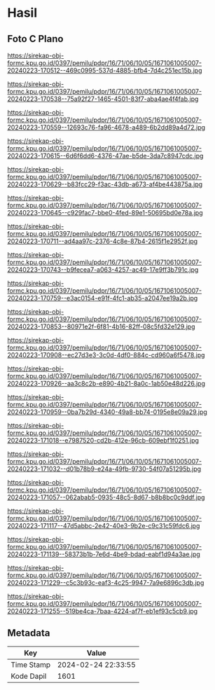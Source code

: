 # Hasil

## Foto C Plano

https://sirekap-obj-formc.kpu.go.id/0397/pemilu/pdpr/16/71/06/10/05/1671061005007-20240223-170512--469c0995-537d-4885-bfb4-7d4c251ec15b.jpg

https://sirekap-obj-formc.kpu.go.id/0397/pemilu/pdpr/16/71/06/10/05/1671061005007-20240223-170538--75a92f27-1465-4501-83f7-aba4ae4f4fab.jpg

https://sirekap-obj-formc.kpu.go.id/0397/pemilu/pdpr/16/71/06/10/05/1671061005007-20240223-170559--12693c76-fa96-4678-a489-6b2dd89a4d72.jpg

https://sirekap-obj-formc.kpu.go.id/0397/pemilu/pdpr/16/71/06/10/05/1671061005007-20240223-170615--6d6f6dd6-4376-47ae-b5de-3da7c8947cdc.jpg

https://sirekap-obj-formc.kpu.go.id/0397/pemilu/pdpr/16/71/06/10/05/1671061005007-20240223-170629--b83fcc29-f3ac-43db-a673-af4be443875a.jpg

https://sirekap-obj-formc.kpu.go.id/0397/pemilu/pdpr/16/71/06/10/05/1671061005007-20240223-170645--c929fac7-bbe0-4fed-89e1-50695bd0e78a.jpg

https://sirekap-obj-formc.kpu.go.id/0397/pemilu/pdpr/16/71/06/10/05/1671061005007-20240223-170711--ad4aa97c-2376-4c8e-87b4-2615f1e2952f.jpg

https://sirekap-obj-formc.kpu.go.id/0397/pemilu/pdpr/16/71/06/10/05/1671061005007-20240223-170743--b9fecea7-a063-4257-ac49-17e9ff3b791c.jpg

https://sirekap-obj-formc.kpu.go.id/0397/pemilu/pdpr/16/71/06/10/05/1671061005007-20240223-170759--e3ac0154-e91f-4fc1-ab35-a2047ee19a2b.jpg

https://sirekap-obj-formc.kpu.go.id/0397/pemilu/pdpr/16/71/06/10/05/1671061005007-20240223-170853--80971e2f-6f81-4b16-82ff-08c5fd32e129.jpg

https://sirekap-obj-formc.kpu.go.id/0397/pemilu/pdpr/16/71/06/10/05/1671061005007-20240223-170908--ec27d3e3-3c0d-4df0-884c-cd960a6f5478.jpg

https://sirekap-obj-formc.kpu.go.id/0397/pemilu/pdpr/16/71/06/10/05/1671061005007-20240223-170926--aa3c8c2b-e890-4b21-8a0c-1ab50e48d226.jpg

https://sirekap-obj-formc.kpu.go.id/0397/pemilu/pdpr/16/71/06/10/05/1671061005007-20240223-170959--0ba7b29d-4340-49a8-bb74-0195e8e09a29.jpg

https://sirekap-obj-formc.kpu.go.id/0397/pemilu/pdpr/16/71/06/10/05/1671061005007-20240223-171018--e7987520-cd2b-412e-96cb-609ebf1f0251.jpg

https://sirekap-obj-formc.kpu.go.id/0397/pemilu/pdpr/16/71/06/10/05/1671061005007-20240223-171032--d01b78b9-e24a-49fb-9730-54f07a51295b.jpg

https://sirekap-obj-formc.kpu.go.id/0397/pemilu/pdpr/16/71/06/10/05/1671061005007-20240223-171057--062abab5-0935-48c5-8d67-b8b8bc0c9ddf.jpg

https://sirekap-obj-formc.kpu.go.id/0397/pemilu/pdpr/16/71/06/10/05/1671061005007-20240223-171117--47d5abbc-2e42-40e3-9b2e-c9c31c59fdc6.jpg

https://sirekap-obj-formc.kpu.go.id/0397/pemilu/pdpr/16/71/06/10/05/1671061005007-20240223-171139--58373b1b-7e6d-4be9-bdad-eabf1d94a3ae.jpg

https://sirekap-obj-formc.kpu.go.id/0397/pemilu/pdpr/16/71/06/10/05/1671061005007-20240223-171229--c5c3b93c-eaf3-4c25-9947-7a9e6896c3db.jpg

https://sirekap-obj-formc.kpu.go.id/0397/pemilu/pdpr/16/71/06/10/05/1671061005007-20240223-171255--519be4ca-7baa-4224-af7f-eb1ef93c5cb9.jpg


## Metadata

| Key        | Value               |
| ---------- | ------------------- |
| Time Stamp | 2024-02-24 22:33:55 |
| Kode Dapil | 1601                |



